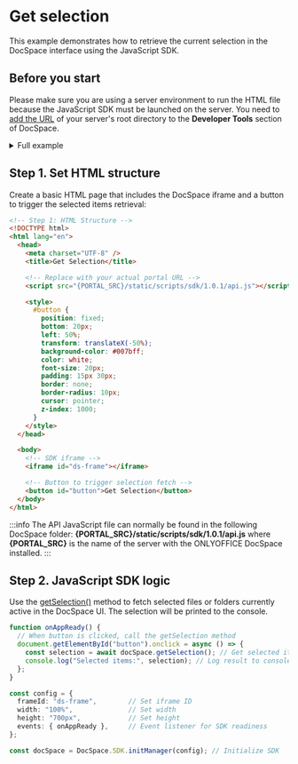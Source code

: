 # Get selection

This example demonstrates how to retrieve the current selection in the DocSpace interface using the JavaScript SDK.

## Before you start

Please make sure you are using a server environment to run the HTML file because the JavaScript SDK must be launched on the server.
You need to [add the URL](/docspace/javascript-sdk/get-started/get-started.md#step-1-specifying-the-docspace-url) of your server's root directory to the **Developer Tools** section of DocSpace.

<details>
  <summary>Full example</summary>

``` html
<!-- Step 1: HTML Structure -->
<!DOCTYPE html>
<html lang="en">
  <head>
    <meta charset="UTF-8" />
    <title>Get Selection</title>

    <!-- Replace with your actual portal URL -->
    <script src="{PORTAL_SRC}/static/scripts/sdk/1.0.1/api.js"></script>

    <style>
      #button {
        position: fixed;
        bottom: 20px;
        left: 50%;
        transform: translateX(-50%);
        background-color: #007bff;
        color: white;
        font-size: 20px;
        padding: 15px 30px;
        border: none;
        border-radius: 10px;
        cursor: pointer;
        z-index: 1000;
      }
    </style>
  </head>

  <body>
    <!-- SDK iframe -->
    <iframe id="ds-frame"></iframe>

    <!-- Button to trigger selection fetch -->
    <button id="button">Get Selection</button>
  </body>

  <!-- Step 2: JavaScript SDK Logic -->
  <script>
    function onAppReady() {
      // When button is clicked, call the getSelection method
      document.getElementById("button").onclick = async () => {
        const selection = await docSpace.getSelection(); // Get selected items
        console.log("Selected items:", selection); // Log result to console
      };
    }

    const config = {
      frameId: "ds-frame",        // Set iframe ID
      width: "100%",              // Set width
      height: "700px",            // Set height
      events: { onAppReady },     // Event listener for SDK readiness
    };

    const docSpace = DocSpace.SDK.initManager(config); // Initialize SDK
  </script>
</html>
```

</details>

## Step 1. Set HTML structure

Create a basic HTML page that includes the DocSpace iframe and a button to trigger the selected items retrieval:

``` html
<!-- Step 1: HTML Structure -->
<!DOCTYPE html>
<html lang="en">
  <head>
    <meta charset="UTF-8" />
    <title>Get Selection</title>

    <!-- Replace with your actual portal URL -->
    <script src="{PORTAL_SRC}/static/scripts/sdk/1.0.1/api.js"></script>

    <style>
      #button {
        position: fixed;
        bottom: 20px;
        left: 50%;
        transform: translateX(-50%);
        background-color: #007bff;
        color: white;
        font-size: 20px;
        padding: 15px 30px;
        border: none;
        border-radius: 10px;
        cursor: pointer;
        z-index: 1000;
      }
    </style>
  </head>

  <body>
    <!-- SDK iframe -->
    <iframe id="ds-frame"></iframe>

    <!-- Button to trigger selection fetch -->
    <button id="button">Get Selection</button>
  </body>
</html>
```

:::info
The API JavaScript file can normally be found in the following DocSpace folder: **\{PORTAL_SRC\}/static/scripts/sdk/1.0.1/api.js** where **\{PORTAL_SRC\}** is the name of the server with the ONLYOFFICE DocSpace installed.
:::

## Step 2. JavaScript SDK logic

Use the [getSelection()](/docspace/javascript-sdk/usage-sdk/methods.md#getselection) method to fetch selected files or folders currently active in the DocSpace UI. The selection will be printed to the console.

``` ts
function onAppReady() {
  // When button is clicked, call the getSelection method
  document.getElementById("button").onclick = async () => {
    const selection = await docSpace.getSelection(); // Get selected items
    console.log("Selected items:", selection); // Log result to console
  };
}

const config = {
  frameId: "ds-frame",        // Set iframe ID
  width: "100%",              // Set width
  height: "700px",            // Set height
  events: { onAppReady },     // Event listener for SDK readiness
};

const docSpace = DocSpace.SDK.initManager(config); // Initialize SDK
```
